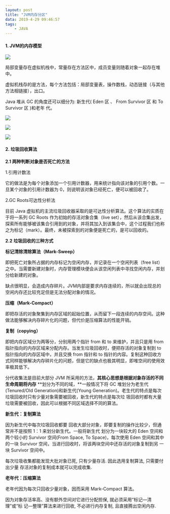 ```yaml
---
layout: post
title: "JVM内存分区"
data: 2019-4-29 09:46:57
tags: 
	- JAVA
---
```


#### 1. JVM的内存模型

![](http://ww1.sinaimg.cn/large/aacc02d8ly1g2v0u0kga5j20jv0dnmzd.jpg)

局部变量存在虚拟机栈中，常量存在方法区中，成员变量则随着对象一起存在堆中。

虚拟机栈存的是方法，每个方法包括：局部变量表，操作数栈，动态链接（与其他方法相链接），出口。

Java 堆从 GC 的角度还可以细分为: 新生代( Eden 区 、 From Survivor 区 和 To Survivor 区 )和老年
代。

![](http://ww1.sinaimg.cn/large/aacc02d8ly1g2v1049rtij20ir05n3zt.jpg)

![](http://ww1.sinaimg.cn/large/aacc02d8ly1fxuyutofxmj20vw0lidrd.jpg)



![](http://ww1.sinaimg.cn/large/aacc02d8ly1fxuyvjd0o1j20qr0fddju.jpg)

#### 2. 垃圾回收算法

**2.1 两种判断对象是否死亡的方法**

1.引用计数法

它的做法是为每个对象添加一个引用计数器，用来统计指向该对象的引用个数。一旦某个对象的引用计数器为 0，则说明该对象已经死亡，便可以被回收了。

2.GC Roots可达性分析法

目前 Java 虚拟机的主流垃圾回收器采取的是可达性分析算法。这个算法的实质在于将一系列 GC Roots 作为初始的存活对象合集（live set），然后从该合集出发，探索所有能够被该集合引用到的对象，并将其加入到该集合中，这个过程我们也称之为标记（mark）。最终，未被探索到的对象便是死亡的，是可以回收的。

**2.2 垃圾回收的三种方式**

**标记清除清除算法（Mark-Sweep）**

即把死亡对象所占据的内存标记为空闲内存，并记录在一个空闲列表（free list）之中。当需要新建对象时，内存管理模块便会从该空闲列表中寻找空闲内存，并划分给新建的对象。

缺点很明显，会造成内存碎片。JVM内部是要求内存连续的，所以就会出现总的空闲内存还比较充足但是无法分配对象的情况。

**压缩（Mark-Compact）**

即把存活的对象聚集到内存区域的起始位置，从而留下一段连续的内存空间。这种做法能够解决内存碎片化的问题，但代价是压缩算法的性能开销。

**复制（copying）**

即把内存区域分为两等分，分别用两个指针 from 和 to 来维护，并且只是用 from 指针指向的内存区域来分配内存。当发生垃圾回收时，便把存活的对象复制到 to 指针指向的内存区域中，并且交换 from 指针和 to 指针的内容。复制这种回收方式同样能够解决内存碎片化的问题，但是它的缺点也极其明显，即堆空间的使用效率极其低下。

分代收集法是目前大部分 JVM 所采用的方法，**其核心思想是根据对象存活的不同生命周期将内存**
**划分为不同的域，**一般情况下将 GC 堆划分为老生代(Tenured/Old Generation)和新生代(Young
Generation)。老生代的特点是每次垃圾回收时只有少量对象需要被回收，新生代的特点是每次垃
圾回收时都有大量垃圾需要被回收，因此可以根据不同区域选择不同的算法。

**新生代：复制算法** 

因为新生代中每次垃圾回收都要
回收大部分对象，即要复制的操作比较少，但通常并不是按照 1：1 来划分新生代。一般将新生代
划分为一块较大的 Eden 空间和两个较小的 Survivor 空间(From Space, To Space)，每次使用
Eden 空间和其中的一块 Survivor 空间，当进行回收时，将该两块空间中还存活的对象复制到另
一块 Survivor 空间中。

每次垃圾收集都能发现大批对象已死, 只有少量存活. 因此选用复制算法, 只需要付出少量
存活对象的复制成本就可以完成收集.

**老年代：压缩算法**

老年代因为每次只回收少量对象，因而采用 Mark-Compact 算法。

因为对象存活率高、没有额外空间对它进行分配担保, 就必须采用“标记—清理”或“标
记—整理”算法来进行回收, 不必进行内存复制, 且直接腾出空闲内存.